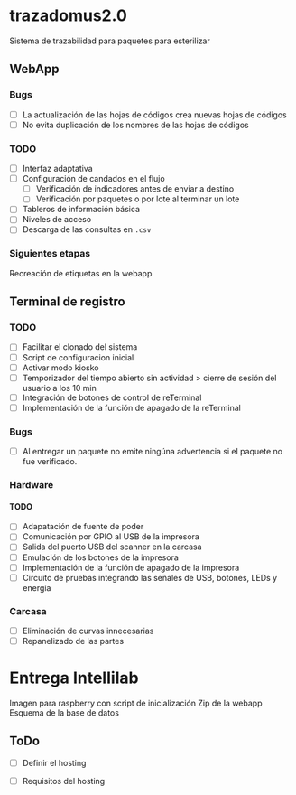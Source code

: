 # trazadomus2.0
Sistema de trazabilidad para paquetes para esterilizar 

## WebApp

### Bugs
- [ ] La actualización de las hojas de códigos crea nuevas hojas de códigos
- [ ] No evita duplicación de los nombres de las hojas de códigos

### TODO
- [ ] Interfaz adaptativa
- [ ] Configuración de candados en el flujo
  - [ ] Verificación de indicadores antes de enviar a destino
  - [ ] Verificación por paquetes o por lote al terminar un lote
- [ ] Tableros de información básica
- [ ] Niveles de acceso
- [ ] Descarga de las consultas en `.csv`

### Siguientes etapas
Recreación de etiquetas en la webapp

## Terminal de registro

### TODO
- [ ] Facilitar el clonado del sistema
- [ ] Script de configuracion inicial
- [ ] Activar modo kiosko
- [ ] Temporizador del tiempo abierto sin actividad > cierre de sesión del usuario a los 10 min
- [ ] Integración de botones de control de reTerminal
- [ ] Implementación de la función de apagado de la reTerminal

### Bugs
- [ ] Al entregar un paquete no emite ningúna advertencia si el paquete no fue verificado.

### Hardware

#### TODO
- [ ] Adapatación de fuente de poder
- [ ] Comunicación por GPIO al USB de la impresora
- [ ] Salida del puerto USB del scanner en la carcasa
- [ ] Emulación de los botones de la impresora
- [ ] Implementación de la función de apagado de la impresora
- [ ] Circuito de pruebas integrando las señales de USB, botones, LEDs y energía

### Carcasa
- [ ] Eliminación de curvas innecesarias
- [ ] Repanelizado de las partes

# Entrega Intellilab
Imagen para raspberry con script de inicialización
Zip de la webapp
Esquema de la base de datos


## ToDo
- [ ] Definir el hosting
- [ ] Requisitos del hosting


